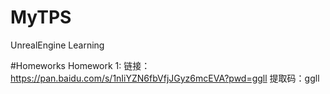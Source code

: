 # MyTPS
UnrealEngine Learning

#Homeworks
Homework 1: 
链接：https://pan.baidu.com/s/1nIiYZN6fbVfjJGyz6mcEVA?pwd=ggll 
提取码：ggll 
